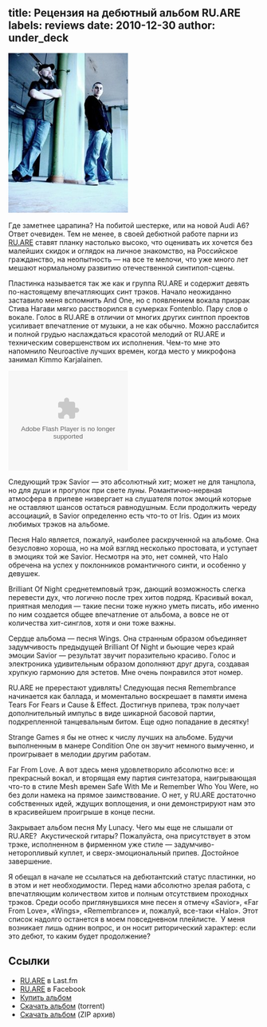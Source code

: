 title: Рецензия на дебютный альбом RU.ARE
labels: reviews
date: 2010-12-30
author: under_deck
---
<img src="/reviews/ruare.jpg" alt="RU.ARE" class="right illustration"/>

Где заметнее царапина?  На побитой шестерке, или на новой Audi А6?  Ответ
очевиден.  Тем не менее, в своей дебютной работе парни из [RU.ARE][] cтавят
планку настолько высоко, что оценивать их хочется без малейших скидок и оглядок
на личное знакомство, на Российское гражданство, на неопытность — на все те
мелочи, что уже много лет мешают нормальному развитию отечественной
синтипоп-сцены. 

Пластинка называется так же как и группа RU.ARE и содержит девять по-настоящему
впечатляющих синт трэков.  Начало неожиданно заставило меня вспомнить And One,
но с появлением вокала призрак Стива Нагави мягко расстворился в сумерках
Fontenblo.  Пару слов о вокале.  Голос в RU.ARE в отличии от многих других
синтпоп проектов усиливает впечатление от музыки, а не как обычно.  Можно
расслабится и полной грудью наслаждаться красотой мелодий от RU.ARE и
техническим совершенством их исполнения.  Чем-то мне это напомнило Neuroactive
лучших времен, когда место у микрофона занимал Kimmo Karjalainen. 

<embed class="right" type="application/x-shockwave-flash" src="http://cache.reverbnation.com/widgets/swf/40/pro_widget.swf" height="200" width="240" align="top" bgcolor="#ffffff" loop="false" wmode="transparent" quality="best" allowScriptAccess="always" allowNetworking="all" allowFullScreen="true" seamlesstabbing="false" flashvars="id=artist_762464&posted_by=&skin_id=PWAS1008&font_color=333333&auto_play=false&shuffle=false" />

Cледующий трэк Savior — это абсолютный хит; может не для танцпола, но для души и
прогулок при свете луны.  Романтично-нервная атмосфера в припеве низвергает на
слушателя поток эмоций которые не оставляют шансов остаться равнодушным.  Если
продолжить череду ассоциаций, в Savior определенно есть что-то от Iris.  Один из
моих любимых трэков на альбоме.

Песня Halo является, пожалуй, наиболее раскрученной на альбоме.  Она безусловно
хороша, но на мой взгляд несколько простовата, и уступает в эмоциях той же
Savior.  Несмотря на это, нет сомней, что Halo обречена на успех у поклонников
романтичного синти, и особенно у девушек.

Brilliant Of Night среднетемповый трэк, дающий возможность слегка перевести дух,
что логично после трех хитов подряд.  Красивый вокал, приятная мелодия — такие
песни тоже нужно уметь писать, ибо именно по ним создается общее впечатление от
альбома, а вовсе не от количества хит-синглов, хотя и они тоже важны.

Сердце альбома — песня Wings.  Она странным образом объединяет задумчивость
предыдущей Brilliant Of Night и бьющие через край эмоции Savior — результат
звучит поразительно красиво.  Голос и электроника удивительным образом дополняют
друг друга, создавая хрупкую гармонию для эстетов.  Мне очень понравился этот
номер.

RU.ARE не пререстают удивлять!  Следующая песня Remembrance начинается как
баллада, и моментально воскрешает в памяти имена Tears For Fears и Сause &
Effect.  Достигнув припева, трэк получает дополнительный импульс в виде шикарной
басовой партии, подкрепленной танцевальным битом.  Еще одно попадание в десятку!

Strange Games я бы не отнес к числу лучших на альбоме.  Будучи выполненным в
манере Condition One он звучит немного вымученно, и проигрывает в мелодии другим
работам.

Far From Love.  А вот здесь меня удовлетворило абсолютно все: и прекрасный
вокал, и вторящая ему партия синтезатора, наигрывающая что-то в стиле Mesh
времен Safe With Me и Remember Who You Were, но без доли намека на прямое
заимствование.  О нет, у RU.ARE достаточно собственных идей, ждущих воплощения,
и они демонстрируют нам это в красивейшем проигрыше в конце песни.

Закрывает альбом песня My Lunacy.  Чего мы еще не слышали от RU.ARE? 
Акустической гитары?  Пожалуйста, она присутствует в этом трэке, исполненном в
фирменном уже стиле — задумчиво-неторопливый куплет, и сверх-эмоциональный
припев.  Достойное завершение.

Я обещал в начале не ссылаться на дебютантский статус пластинки, но в этом и нет
необходимости.  Перед нами абсолютно зрелая работа, с впечатляющим количеством
хитов и полным отсутствием проходных трэков.  Среди особо приглянувшихся мне
песен я отмечу «Savior», «Far From Love», «Wings», «Remembrance» и, пожалуй,
все-таки «Halo».  Этот список надолго останется в моем повседневном плейлисте. 
У меня возникает лишь однин вопрос, и он носит риторический характер: eсли это
дебют, то каким будет продолжение?

## Ссылки

- [RU.ARE][] в Last.fm
- [RU.ARE](http://www.facebook.com/ru.are.ru) в Facebook
- [Купить альбом](http://synthematik.bandcamp.com/album/ru-are-2010)
- [Скачать альбом](http://www.clearbits.net/torrents/1471-ruare---ruare)
  (torrent)
- [Скачать альбом](http://bit.ly/cTBefq) (ZIP архив)

[RU.ARE]: http://www.lastfm.ru/music/ru.are

